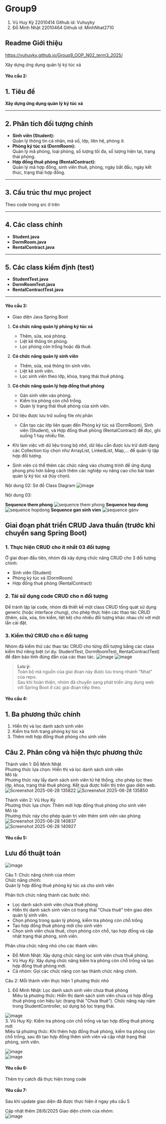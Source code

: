 # Group9
1. Vũ Huy Kỳ 22010414 Github id: Vuhuyky
2. Đỗ Minh Nhật 22010464 Github id: MinhNhat2710

## Readme Giới thiệu
https://vuhuyky.github.io/Group9_OOP_N02_term3_2025/

Xây dựng ứng dụng quản lý ký túc xá

#### Yêu cầu 2:
## 1. Tiêu đề
**Xây dựng ứng dụng quản lý ký túc xá**

---

## 2. Phân tích đối tượng chính
- **Sinh viên (Student):**  
  Quản lý thông tin cá nhân, mã số, lớp, liên hệ, phòng ở.
- **Phòng ký túc xá (DormRoom):**  
  Quản lý mã phòng, loại phòng, số lượng tối đa, số lượng hiện tại, trạng thái phòng.
- **Hợp đồng thuê phòng (RentalContract):**  
  Quản lý mã hợp đồng, sinh viên thuê, phòng, ngày bắt đầu, ngày kết thúc, trạng thái hợp đồng.

---

## 3. Cấu trúc thư mục project
Theo code trong src ở trên

---

## 4. Các class chính

- **Student.java**
- **DormRoom.java**
- **RentalContract.java**

---

## 5. Các class kiểm định (test)

- **StudentTest.java**
- **DormRoomTest.java**
- **RentalContractTest.java**

---

#### Yêu cầu 3:

- Giao diện Java Spring Boot 

1. **Có chức năng quản lý phòng ký túc xá**
   - Thêm, sửa, xoá phòng.
   - Liệt kê thông tin phòng.
   - Lọc phòng còn trống hoặc đã thuê.

2. **Có chức năng quản lý sinh viên**
   - Thêm, sửa, xoá thông tin sinh viên.
   - Liệt kê sinh viên.
   - Lọc sinh viên theo lớp, khoa, trạng thái thuê phòng.

3. **Có chức năng quản lý hợp đồng thuê phòng**
   - Gán sinh viên vào phòng.
   - Kiểm tra phòng còn chỗ trống.
   - Quản lý trạng thái thuê phòng của sinh viên.

- Dữ liệu được lưu trữ xuống file nhị phân

    + Cần tạo các lớp liên quan đến Phòng ký túc xá (DormRoom), Sinh viên (Student), và Hợp đồng thuê phòng (RentalContract) để đọc, ghi xuống 1 hay nhiều file.

- Khi làm việc với dữ liệu trong bộ nhớ, dữ liệu cần được lưu trữ dưới dạng các Collection tùy chọn như ArrayList, LinkedList, Map,... để quản lý tập hợp đối tượng.

- Sinh viên có thể thêm các chức năng vào chương trình để ứng dụng phong phú hơn bằng cách thêm các nghiệp vụ nâng cao cho bài toán quản lý ký túc xá (tùy chọn).

Nội dung 02:
Sơ đồ Class Diagram
![image](https://github.com/user-attachments/assets/71143f92-4b96-4250-b912-a01a65aeb5b8)

Nội dung 03:

**Sequence them phong**
![sequence them phong](https://github.com/user-attachments/assets/73e63c83-b0f5-406a-8375-1ccb4821c393)
**Sequence hop dong**
![sequence hopdong](https://github.com/user-attachments/assets/815d8e56-9648-424a-9f67-9c36f2773447)
**Sequence gan sinh vien**
![sequence gánv](https://github.com/user-attachments/assets/e612bfaa-0a92-427f-9647-443ee1de42eb)


## Giai đoạn phát triển CRUD Java thuần (trước khi chuyển sang Spring Boot)

### 1. Thực hiện CRUD cho ít nhất 03 đối tượng

Ở giai đoạn đầu tiên, nhóm đã xây dựng chức năng CRUD cho 3 đối tượng chính:
- Sinh viên (Student)
- Phòng ký túc xá (DormRoom)
- Hợp đồng thuê phòng (RentalContract)

### 2. Tái sử dụng code CRUD cho n đối tượng

Để tránh lặp lại code, nhóm đã thiết kế một class CRUD tổng quát sử dụng generic (hoặc interface chung), cho phép thực hiện các thao tác CRUD (thêm, sửa, xóa, tìm kiếm, liệt kê) cho nhiều đối tượng khác nhau chỉ với một lần cài đặt.

### 3. Kiểm thử CRUD cho n đối tượng

Nhóm đã kiểm thử các thao tác CRUD cho từng đối tượng bằng các class kiểm thử riêng biệt (ví dụ: StudentTest, DormRoomTest, RentalContractTest) để đảm bảo tính đúng đắn của các thao tác.
![image](https://github.com/user-attachments/assets/b9e53d7d-fbec-4e03-b86c-7cd660f7656e)
![image](https://github.com/user-attachments/assets/cbbd1796-580a-46c4-8275-71bbe990aee2)

> **Lưu ý:**  
> Toàn bộ mã nguồn của giai đoạn này được lưu trong nhánh "Nhat" của repo.  
> Sau khi hoàn thiện, nhóm đã chuyển sang phát triển ứng dụng web với Spring Boot ở các giai đoạn tiếp theo.


#### Yêu cầu 4:
## 1. Ba phương thức chính

1. Hiển thị và lọc danh sách sinh viên
2. Kiểm tra tình trạng phòng ký túc xá
3. Thêm mới hợp đồng thuê phòng cho sinh viên
## Câu 2. Phân công và hiện thực phương thức
Thành viên 1: Đỗ Minh Nhật  
Phương thức lựa chọn: Hiển thị và lọc danh sách sinh viên  
Mô tả:  
Phương thức này lấy danh sách sinh viên từ hệ thống, cho phép lọc theo lớp, khoa, trạng thái thuê phòng. Kết quả được hiển thị trên giao diện web.  
![Screenshot 2025-06-28 135822](https://github.com/user-attachments/assets/b9671584-9b1f-4385-a37b-e0a47e9bdc51)
![Screenshot 2025-06-28 135850](https://github.com/user-attachments/assets/4747cd9c-c6c7-485d-b7cc-fa87507b78ef)

Thành viên 2: Vũ Huy Kỳ  
Phương thức lựa chọn: Thêm mới hợp đồng thuê phòng cho sinh viên  
Mô tả:  
Phương thức này cho phép quản trị viên thêm sinh viên vào phòng  
![Screenshot 2025-06-28 140837](https://github.com/user-attachments/assets/b23aa6a4-7f60-4662-b03a-c5587d8a3fb9)  
![Screenshot 2025-06-28 140927](https://github.com/user-attachments/assets/9b53e1ca-937a-4ff1-bfb3-53112fd9b566)  


#### Yêu cầu 5:
## Lưu đồ thuật toán
![image](https://github.com/user-attachments/assets/5b72f3c3-d2f1-47b0-997e-f9ac496ccb22)

Câu 1: Chức năng chính của nhóm  
Chức năng chính:  
Quản lý hợp đồng thuê phòng ký túc xá cho sinh viên  

Phân tích chức năng thành các bước nhỏ:  
- Lọc danh sách sinh viên chưa thuê phòng  
- Hiển thị danh sách sinh viên có trạng thái "Chưa thuê" trên giao diện quản lý sinh viên.  
- Chọn phòng trong quản lý phòng, kiểm tra phòng còn chỗ trống  
- Tạo hợp đồng thuê phòng mới cho sinh viên  
- Chọn sinh viên chưa thuê, chọn phòng còn chỗ, tạo hợp đồng và cập nhật trạng thái phòng, sinh viên.  

Phân chia chức năng nhỏ cho các thành viên:  
- Đỗ Minh Nhật: Xây dựng chức năng lọc sinh viên chưa thuê phòng.  
- Vũ Huy Kỳ: Xây dựng chức năng kiểm tra phòng còn chỗ trống và tạo hợp đồng thuê phòng mới.  
- Cả nhóm: Gọi các chức năng con tạo thành chức năng chính.  


Câu 2: Mỗi thành viên thực hiện 1 phương thức nhỏ  
1. Đỗ Minh Nhật:  Lọc danh sách sinh viên chưa thuê phòng  
Miêu tả phương thức: Hiển thị danh sách sinh viên chưa có hợp đồng thuê phòng còn hiệu lực (trạng thái "Chưa thuê"). Chức năng này nằm trong StudentController, sử dụng bộ lọc trạng thái.

 ![image](https://github.com/user-attachments/assets/2cf7d89b-6c98-49a7-932a-51ff8e8acbba)  
3. Vũ Huy Kỳ: Kiểm tra phòng còn chỗ trống và tạo hợp đồng thuê phòng mới  
Miêu tả phương thức: Khi thêm hợp đồng thuê phòng, kiểm tra phòng còn chỗ trống, sau đó tạo hợp đồng thêm sinh viên và cập nhật trạng thái phòng, sinh viên.  

![image](https://github.com/user-attachments/assets/ec73b431-6a59-4dbb-a247-a85704b0f256)  
![image](https://github.com/user-attachments/assets/346df60c-db81-4339-9a8b-aca60020fe98)  

#### Yêu cầu 6:
Thêm try catch đã thực hiện trong code
#### Yêu cầu 7: 
Sau khi update giao diện đã được thực hiện ở ngay yêu cầu 5


Cập nhật thêm 28/6/2025
Giao diện chính của nhóm:  
![image](https://github.com/user-attachments/assets/bfcff7fb-f160-466c-81f8-88ff690eb858)




